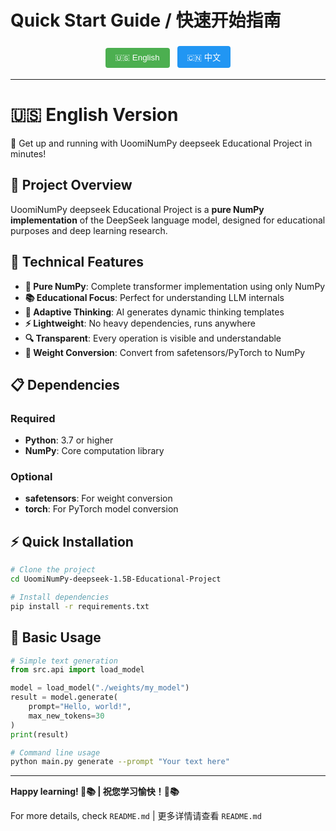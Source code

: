# Quick Start Guide / 快速开始指南

<!-- Language Toggle -->
<div align="center" id="language-toggle">
  <button onclick="showEnglish()" id="en-btn" style="background: #4CAF50; color: white; border: none; padding: 8px 16px; margin: 4px; border-radius: 4px; cursor: pointer;">🇺🇸 English</button>
  <button onclick="showChinese()" id="zh-btn" style="background: #2196F3; color: white; border: none; padding: 8px 16px; margin: 4px; border-radius: 4px; cursor: pointer;">🇨🇳 中文</button>
</div>

<script>
function showEnglish() {
  document.getElementById('english-content').style.display = 'block';
  document.getElementById('chinese-content').style.display = 'none';
  document.getElementById('en-btn').style.background = '#4CAF50';
  document.getElementById('zh-btn').style.background = '#ccc';
}

function showChinese() {
  document.getElementById('english-content').style.display = 'none';
  document.getElementById('chinese-content').style.display = 'block';
  document.getElementById('zh-btn').style.background = '#2196F3';
  document.getElementById('en-btn').style.background = '#ccc';
}

// Default to English
showEnglish();
</script>

---

<div id="english-content">

# 🇺🇸 English Version

🚀 Get up and running with UoomiNumPy deepseek Educational Project in minutes!

## 🌟 Project Overview

UoomiNumPy deepseek Educational Project is a **pure NumPy implementation** of the DeepSeek language model, designed for educational purposes and deep learning research.

## 🔧 Technical Features

- **🧠 Pure NumPy**: Complete transformer implementation using only NumPy
- **📚 Educational Focus**: Perfect for understanding LLM internals
- **🎯 Adaptive Thinking**: AI generates dynamic thinking templates
- **⚡ Lightweight**: No heavy dependencies, runs anywhere
- **🔍 Transparent**: Every operation is visible and understandable
- **🔄 Weight Conversion**: Convert from safetensors/PyTorch to NumPy

## 📋 Dependencies

### Required
- **Python**: 3.7 or higher
- **NumPy**: Core computation library

### Optional
- **safetensors**: For weight conversion
- **torch**: For PyTorch model conversion

## ⚡ Quick Installation

```bash
# Clone the project
cd UoomiNumPy-deepseek-1.5B-Educational-Project

# Install dependencies
pip install -r requirements.txt
```

## 🎯 Basic Usage

```python
# Simple text generation
from src.api import load_model

model = load_model("./weights/my_model")
result = model.generate(
    prompt="Hello, world!",
    max_new_tokens=30
)
print(result)
```

```bash
# Command line usage
python main.py generate --prompt "Your text here"
```

</div>

<div id="chinese-content" style="display: none;">

# 🇨🇳 中文版本

🚀 几分钟内快速上手 UoomiNumPy deepseek 教育项目！

## 🌟 项目简介

UoomiNumPy deepseek 教育项目是 DeepSeek 语言模型的**纯 NumPy 实现**，专为教育目的和深度学习研究而设计。

## 🔧 技术特性

- **🧠 纯 NumPy**: 仅使用 NumPy 完整实现 transformer
- **📚 教育导向**: 完美理解大语言模型内部机制
- **🎯 自适应思维**: AI 动态生成思维模板
- **⚡ 轻量级**: 无重型依赖，随处运行
- **🔍 透明化**: 每个操作都可见且可理解
- **🔄 权重转换**: 支持从 safetensors/PyTorch 转换到 NumPy

## 📋 依赖要求

### 必需依赖
- **Python**: 3.7 或更高版本
- **NumPy**: 核心计算库

### 可选依赖
- **safetensors**: 用于权重转换
- **torch**: 用于 PyTorch 模型转换

## ⚡ 快速安装

```bash
# 克隆项目
cd UoomiNumPy-deepseek-1.5B-Educational-Project

# 安装依赖
pip install -r requirements.txt
```

## 🎯 基本使用

```python
# 简单文本生成
from src.api import load_model

model = load_model("./weights/my_model")
result = model.generate(
    prompt="你好，世界！",
    max_new_tokens=30
)
print(result)
```

```bash
# 命令行使用
python main.py generate --prompt "您的文本"
```

</div>

---

**Happy learning! 🎊📚 | 祝您学习愉快！🎊📚**

For more details, check `README.md` | 更多详情请查看 `README.md`